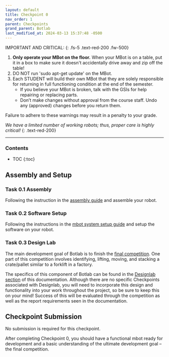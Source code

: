 ```yaml
---
layout: default
title: Checkpoint 0 
nav_order: 1
parent: Checkpoints
grand_parent: Botlab
last_modified_at: 2024-03-13 15:37:48 -0500
---
```


IMPORTANT AND CRITICAL: 
{: .fs-5 .text-red-200 .fw-500} 

1. **Only operate your MBot on the floor.** When your MBot is on a table, put it in a box to make sure it doesn't accidentally drive away and zip off the table!
2. DO NOT run 'sudo apt-get update' on the MBot.
3. Each STUDENT will build their own MBot that they are solely responsible for returning in full functioning condition at the end of the semester. 
    - If you believe your MBot is broken, talk with the GSIs for help repairing or replacing parts.
    - Don’t make changes without approval from the course staff. Undo any (approved) changes before you return them.

Failure to adhere to these warnings may result in a penalty to your grade.

*We have a limited number of working robots; thus, proper care is highly critical!*
{: .text-red-200} 

--- 

### Contents
* TOC
{:toc}


## Assembly and Setup
### Task 0.1 Assembly
Following the instruction in the [assembly guide](/docs/botlab/setup-guide/mbot-classic-assemly) and assemble your robot.

### Task 0.2 Software Setup
Following the instructions in the [mbot system setup guide](/docs/botlab/setup-guide/mbot-system-setup) and setup the software on your robot.

### Task 0.3 Design Lab 
The main development goal of Botlab is to finish the [final competition](/docs/botlab/checkpoints/competition). One part of this competition involves identifying, lifting, moving, and stacking a crate/pallet similar to a forklift in a factory.

The specifics of this component of Botlab can be found in the [Designlab section](/docs/botlab/checkpoints/design_lab) of this documentation. Although there are no specific Checkpoints associated with Designlab, you will need to incorporate this design and functionality into your work throughout the project, so be sure to keep this on your mind! Success of this will be evaluated through the competition as well as the report requirements seen in the documentation.


## Checkpoint Submission
No submission is required for this checkpoint. 

After completing Checkpoint 0, you should have a functional mbot ready for development and a basic understanding of the ultimate development goal – the final competition.
